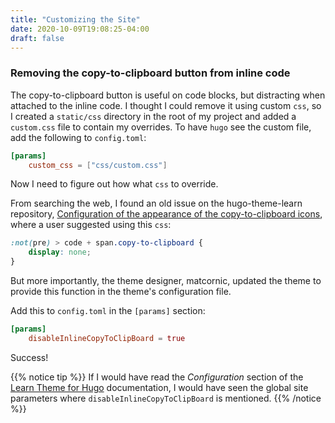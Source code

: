 ```yaml
---
title: "Customizing the Site"
date: 2020-10-09T19:08:25-04:00
draft: false
---
```


### Removing the copy-to-clipboard button from inline code

The copy-to-clipboard button is useful on code blocks, but distracting when attached to the inline code. I thought I could remove it using custom `css`, so I created a `static/css` directory in the root of my project and added a `custom.css` file to contain my overrides. To have `hugo` see the custom file, add the following to `config.toml`:

```toml
[params]
    custom_css = ["css/custom.css"]
```

Now I need to figure out how what `css` to override. 

From searching the web, I found an old issue on the hugo-theme-learn repository, [Configuration of the appearance of the copy-to-clipboard icons](https://github.com/matcornic/hugo-theme-learn/issues/54), where a user suggested using this `css`: 

```css
:not(pre) > code + span.copy-to-clipboard {
    display: none;
}
```

But more importantly, the theme designer, matcornic, updated the theme to provide this function in the theme's configuration file. 

Add this to `config.toml` in the `[params]` section:

```toml
[params]
    disableInlineCopyToClipBoard = true 
```

Success!

{{% notice tip %}}
If I would have read the _Configuration_ section of the [Learn Theme for Hugo](https://learn.netlify.app/en/basics/configuration/) documentation, I would have seen the global site parameters where `disableInlineCopyToClipBoard` is mentioned. 
{{% /notice %}}